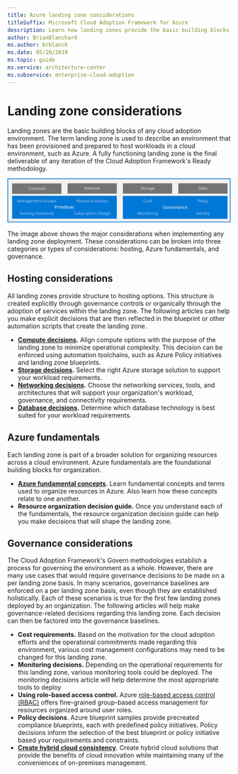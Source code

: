 ```yaml
---
title: Azure landing zone considerations
titleSuffix: Microsoft Cloud Adoption Framework for Azure
description: Learn how landing zones provide the basic building blocks of any cloud adoption environment.
author: BrianBlanchard
ms.author: brblanch
ms.date: 05/20/2019
ms.topic: guide
ms.service: architecture-center
ms.subservice: enterprise-cloud-adoption
---
```


# Landing zone considerations

Landing zones are the basic building blocks of any cloud adoption environment. The term landing zone is used to describe an environment that has been provisioned and prepared to host workloads in a cloud environment, such as Azure. A fully functioning landing zone is the final deliverable of any iteration of the Cloud Adoption Framework's Ready methodology.

![Landing zone considerations](../../_images/ready/landing-zone-considerations.png)

The image above shows the major considerations when implementing any landing zone deployment. These considerations can be broken into three categories or types of considerations: hosting, Azure fundamentals, and governance.

## Hosting considerations

All landing zones provide structure to hosting options. This structure is created explicitly through governance controls or organically through the adoption of services within the landing zone. The following articles can help you make explicit decisions that are then reflected in the blueprint or other automation scripts that create the landing zone.

- **[Compute decisions](./compute-decisions.md).** Align compute options with the purpose of the landing zone to minimize operational complexity. This decision can be enforced using automation toolchains, such as Azure Policy initiatives and landing zone blueprints.
- **[Storage decisions](./storage-guidance.md).** Select the right Azure storage solution to support your workload requirements.
- **[Networking decisions](./network-decisions.md).** Choose the networking services, tools, and architectures that will support your organization's workload, governance, and connectivity requirements.
- **[Database decisions](./data-decisions.md).** Determine which database technology is best suited for your workload requirements.

## Azure fundamentals

Each landing zone is part of a broader solution for organizing resources across a cloud environment. Azure fundamentals are the foundational building blocks for organization.

- **[Azure fundamental concepts](./fundamental-concepts.md).** Learn fundamental concepts and terms used to organize resources in Azure. Also learn how these concepts relate to one another.
- **Resource organization decision guide.** Once you understand each of the fundamentals, the resource organization decision guide can help you make decisions that will shape the landing zone.

## Governance considerations

The Cloud Adoption Framework's Govern methodologies establish a process for governing the environment as a whole. However, there are many use cases that would require governance decisions to be made on a per landing zone basis. In many scenarios, governance baselines are enforced on a per landing zone basis, even though they are established holistically. Each of these scenarios is true for the first few landing zones deployed by an organization. The following articles will help make governance-related decisions regarding this landing zone. Each decision can then be factored into the governance baselines.

- **Cost requirements.** Based on the motivation for the cloud adoption efforts and the operational commitments made regarding this environment, various cost management configurations may need to be changed for this landing zone.
- **Monitoring decisions.** Depending on the operational requirements for this landing zone, various monitoring tools could be deployed. The monitoring decisions article will help determine the most appropriate tools to deploy
- **Using role-based access control.** Azure [role-based access control (RBAC)](../azure-best-practices/roles.md) offers fine-grained group-based access management for resources organized around user roles.
- **Policy decisions**. Azure blueprint samples provide precreated compliance blueprints, each with predefined policy initiatives. Policy decisions inform the selection of the best blueprint or policy initiative based your requirements and constraints.
- **[Create hybrid cloud consistency](../../infrastructure/misc/hybrid-consistency.md)**. Create hybrid cloud solutions that provide the benefits of cloud innovation while maintaining many of the conveniences of on-premises management.
